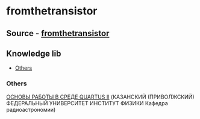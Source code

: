 # fromthetransistor

## Source - [fromthetransistor](https://github.com/geohot/fromthetransistor)

## Knowledge lib

* [Others](#others)

### Others
[ОСНОВЫ РАБОТЫ В СРЕДЕ QUARTUS II](https://kpfu.ru/staff_files/F1473892315/Osnovy_raboty_v_srede_Quartus_II.pdf) (КАЗАНСКИЙ (ПРИВОЛЖСКИЙ) ФЕДЕРАЛЬНЫЙ УНИВЕРСИТЕТ ИНСТИТУТ ФИЗИКИ Кафедра радиоастрономии)
